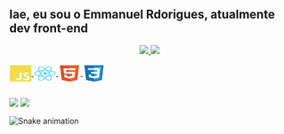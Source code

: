 ## Iae, eu sou o Emmanuel Rdorigues, atualmente dev front-end
<div align="center">
  <a href="https://github.com/im4nu">
  <img height="180em" src="https://github-readme-stats.vercel.app/api?username=im4nu&show_icons=true&theme=dracula&include_all_commits=true&count_private=true"/>
  <img height="180em" src="https://github-readme-stats.vercel.app/api/top-langs/?username=im4nu&layout=compact&langs_count=7&theme=dracula"/>
</div>
<div style="display: inline_block"><br>
  <img align="center" alt="im4nu-Js" height="30" width="40" src="https://raw.githubusercontent.com/devicons/devicon/master/icons/javascript/javascript-plain.svg">
  <img align="center" alt="im4nu-React" height="30" width="40" src="https://raw.githubusercontent.com/devicons/devicon/master/icons/react/react-original.svg">
  <img align="center" alt="im4nu-HTML" height="30" width="40" src="https://raw.githubusercontent.com/devicons/devicon/master/icons/html5/html5-original.svg">
  <img align="center" alt="im4nu-CSS" height="30" width="40" src="https://raw.githubusercontent.com/devicons/devicon/master/icons/css3/css3-original.svg">
</div>
  
  ##
 
<div> 
  <a href="https://www.instagram.com/m4nu.vic/" target="_blank"><img src="https://img.shields.io/badge/-Instagram-%23E4405F?style=for-the-badge&logo=instagram&logoColor=white" target="_blank"></a>
  <a href="https://www.linkedin.com/in/m4nu/" target="_blank"><img src="https://img.shields.io/badge/-LinkedIn-%230077B5?style=for-the-badge&logo=linkedin&logoColor=white" target="_blank"></a> 
 
  ![Snake animation](https://github.com/im4nu/im4nu/blob/output/github-contribution-grid-snake.svg)
 
</div>
